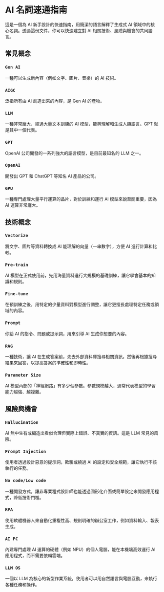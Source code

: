 # AI 名詞速通指南

這是一個為 AI 新手設計的快速指南，用簡潔的語言解釋了生成式 AI 領域中的核心名詞。透過這份文件，你可以快速建立對 AI 相關技術、風險與機會的共同語言。

## 常見概念

### `Gen AI`
一種可以生成新內容（例如文字、圖片、音樂）的 AI 技術。

### `AIGC`
泛指所有由 AI 創造出來的內容，是 Gen AI 的產物。

### `LLM`
一種非常龐大、經過大量文本訓練的 AI 模型，能夠理解和生成人類語言。GPT 就是其中一個代表。

### `GPT`
OpenAI 公司開發的一系列強大的語言模型，是目前最知名的 LLM 之一。

### `OpenAI`
開發出 GPT 和 ChatGPT 等知名 AI 產品的公司。

### `GPU`
一種專門處理大量平行運算的晶片，對於訓練和運行 AI 模型來說至關重要，因為 AI 運算非常龐大。

## 技術概念

### `Vectorize`
將文字、圖片等資料轉換成 AI 能理解的向量（一串數字），方便 AI 進行計算和比較。

### `Pre-train`
AI 模型在正式使用前，先用海量資料進行大規模的基礎訓練，讓它學會基本的知識和規則。

### `Fine-tune`
在預訓練之後，用特定的少量資料對模型進行調整，讓它更擅長處理特定任務或領域的內容。

### `Prompt`
你給 AI 的指令、問題或提示詞，用來引導 AI 生成你想要的內容。

### `RAG`
一種技術，讓 AI 在生成答案前，先去外部資料庫搜尋相關資訊，然後再根據搜尋結果來回答，以提高答案的準確性和即時性。

### `Parameter Size`
AI 模型內部的「神經網路」有多少個參數。參數規模越大，通常代表模型的學習能力越強、越複雜。

## 風險與機會

### `Hallucination`
AI 無中生有或編造出看似合理但實際上錯誤、不真實的資訊。這是 LLM 常見的風險。

### `Prompt Injection`
使用者透過設計惡意的提示詞，欺騙或繞過 AI 的設定和安全規範，讓它執行不該執行的任務。

### `No code/Low code`
一種開發方式，讓非專業程式設計師也能透過圖形化介面或簡單設定來開發應用程式，降低技術門檻。

### `RPA`
使用軟體機器人來自動化重複性高、規則明確的辦公室工作，例如資料輸入、報表生成。

### `AI PC`
內建專門處理 AI 運算的硬體（例如 NPU）的個人電腦，能在本機端高效運行 AI 應用程式，而不需要依賴雲端。

### `LLM OS`
一個以 LLM 為核心的新型作業系統，使用者可以用自然語言與電腦互動，來執行各種任務和操作。
